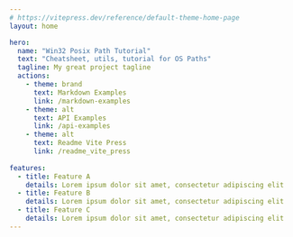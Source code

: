 ```yaml
---
# https://vitepress.dev/reference/default-theme-home-page
layout: home

hero:
  name: "Win32 Posix Path Tutorial"
  text: "Cheatsheet, utils, tutorial for OS Paths"
  tagline: My great project tagline
  actions:
    - theme: brand
      text: Markdown Examples
      link: /markdown-examples
    - theme: alt
      text: API Examples
      link: /api-examples
    - theme: alt
      text: Readme Vite Press
      link: /readme_vite_press
      
features:
  - title: Feature A
    details: Lorem ipsum dolor sit amet, consectetur adipiscing elit
  - title: Feature B
    details: Lorem ipsum dolor sit amet, consectetur adipiscing elit
  - title: Feature C
    details: Lorem ipsum dolor sit amet, consectetur adipiscing elit
---
```


